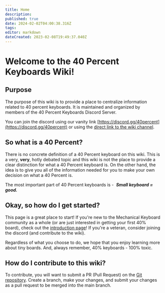 ```yaml
---
title: Home
description: 
published: true
date: 2024-02-02T04:00:38.316Z
tags: 
editor: markdown
dateCreated: 2023-02-08T19:49:37.040Z
---
```


# Welcome to the 40 Percent Keyboards Wiki!

## Purpose

The purpose of this wiki is to provide a place to centralize information related to 40 percent keyboards. It is maintained and organized by members of the 40 Percent Keyboards Discord Server.

You can join the discord using our vanity link [https://discord.gg/40percent](https://discord.gg/40percent) or using the [direct link to the wiki channel](https://discord.gg/YwBWB9GEMp).

## So what is a 40 Percent?

There is no concrete definition of a 40 Percent keyboard on this wiki. This is a very, **very**, hotly debated topic and this wiki is not the place to provide a clear distinction for what a 40 Percent keyboard is. On the other hand, the idea is to give you all of the information needed for you to make your own decision on what a 40 Percent is.

The most important part of 40 Percent keyboards is -  _**Small keyboard = good.**_

## Okay, so how do I get started?

This page is a great place to start! If you're new to the Mechanical Keyboard community as a whole (or are just interested in getting your first 40% board), check out the [introduction page](/Guides/Introduction)! If you're a veteran, consider joining the discord (and contribute to the wiki).

Regardless of what you choose to do, we hope that you enjoy learning more about tiny boards. And, always remember, 40% keyboards - 100% toxic.

## How do I contribute to this wiki?

To contribute, you will want to submit a PR (Pull Request) on the [Git repository](https://github.com/40-percent/40percent-wiki). Create a branch, make your changes, and submit your changes as a pull request to be merged into the main branch.